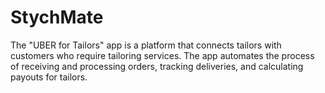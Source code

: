 # StychMate

The "UBER for Tailors" app is a platform that connects tailors with customers who require tailoring services. 
The app automates the process of receiving and processing orders, tracking deliveries, and calculating payouts for tailors. 
